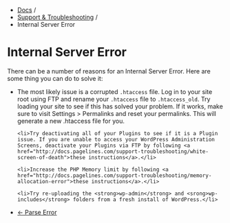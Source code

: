 <div class="row-fluid">
	<div class="span12">
		<ul class="breadcrumb">
  			<li><a href="http://docs.pagelines.com/">Docs</a> <span class="divider">/</span></li>
  			<li><a href="http://docs.pagelines.com/support-troubleshooting">Support & Troubleshooting</a> <span class="divider">/</span></li>
  			<li class="active">Internal Server Error</li>
		</ul>
	</div>
</div>

# Internal Server Error #

There can be a number of reasons for an Internal Server Error. Here are some thing you can do to solve it:

<ul>
	<li>The most likely issue is a corrupted <code>.htaccess</code> file. Log in to your site root using FTP and rename your <code>.htaccess</code> file to <code>.htaccess_old</code>. Try loading your site to see if this has solved your problem. If it works, make sure to visit Settings > Permalinks and reset your permalinks. This will generate a new .htaccess file for you.</li>

	<li>Try deactivating all of your Plugins to see if it is a Plugin issue. If you are unable to access your WordPress Administration Screens, deactivate your Plugins via FTP by following <a href="http://docs.pagelines.com/support-troubleshooting/white-screen-of-death">these instructions</a>.</li>

	<li>Increase the PHP Memory limit by following <a href="http://docs.pagelines.com/support-troubleshooting/memory-allocation-error">these instructions</a>.</li>

	<li>Try re-uploading the <strong>wp-admin</strong> and <srong>wp-includes</strong> folders from a fresh install of WordPress.</li>
</ul>

<div class="row-fluid">
	<div class="span12">
		<ul class="pager">
			<li class="pull-left"><a href="http://docs.pagelines.com/support-troubleshooting/Parse Error">&larr; Parse Error</a></li>
		</ul>
	</div>
</div>

